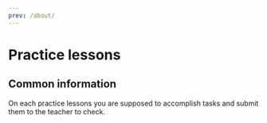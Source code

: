 ```yaml
---
prev: /about/
---
```


# Practice lessons

## Common information

On each practice lessons you are supposed to accomplish tasks and submit them
to the teacher to check.